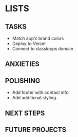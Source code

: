 # LISTS

## TASKS

- Match app's brand colors
- Deploy to Vercel
- Connect to classloops domain

## ANXIETIES

## POLISHING

- Add footer with contact info
- Add additional styling.

## NEXT STEPS

## FUTURE PROJECTS
